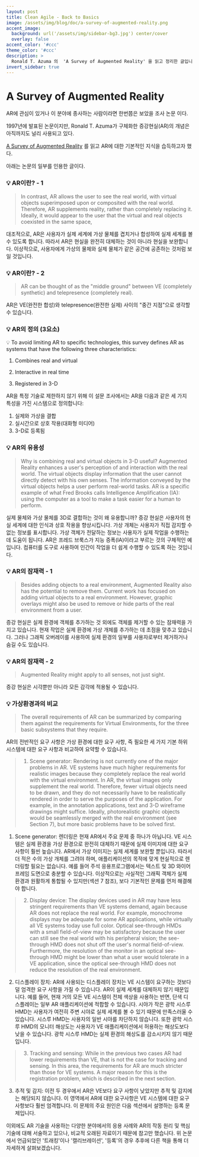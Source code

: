 ```yaml
---
layout: post
title: Clean Agile - Back to Basics
image: /assets/img/blog/doc/a-survey-of-augmented-reality.png
accent_image: 
  background: url('/assets/img/sidebar-bg3.jpg') center/cover
  overlay: false
accent_color: '#ccc'
theme_color: '#ccc'
description: >
  Ronald T. Azuma 의  'A Survey of Augmented Reality' 을 읽고 정리한 글입니다.
invert_sidebar: true
---
```


# A Survey of Augmented Reality


AR에 관심이 있거나 이 분야에 종사하는 사람이라면 한번쯤은 보았을 조사 논문 이다.

1997년에 발표된 논문이지만, Ronald T. Azuma가 구체화한 증강현실(AR)의 개념은 아직까지도 널리 사용되고 있다.

[A Survey of Augmented Reality](https://www.cs.unc.edu/~azuma/ARpresence.pdf) 를 읽고 AR에 대한 기본적인 지식을 습득하고자 했다.

아래는 논문의 일부를 인용한 글이다.


### 💡 AR이란? - 1

> In contrast, AR allows the user to see the real world, with virtual objects superimposed upon or composited with the real world. Therefore, AR supplements reality, rather than completely replacing it. Ideally, it would appear to the user that the virtual and real objects coexisted in the same space,

대조적으로, AR은 사용자가 실제 세계에 가상 물체를 겹치거나 합성하여 실제 세계를 볼 수 있도록 합니다. 따라서 AR은 현실을 완전히 대체하는 것이 아니라 현실을 보완합니다. 이상적으로, 사용자에게 가상의 물체와 실제 물체가 같은 공간에 공존하는 것처럼 보일 것입니다.


### 💡 AR이란? - 2

> AR can be thought of as the "middle ground" between VE (completely synthetic) and telepresence (completely real).

AR은 VE(완전한 합성)와 telepresence(완전한 실제) 사이의 "중간 지점"으로 생각할 수 있습니다.


### 💡 AR의 정의 (3요소)

> <aside>
💡 To avoid limiting AR to specific technologies, this survey defines AR as systems that have the following three characteristics:

1) Combines real and virtual 

2) Interactive in real time

3) Registered in 3-D
</aside>

AR을 특정 기술로 제한하지 않기 위해 이 설문 조사에서는 AR을 다음과 같은 세 가지 특성을 가진 시스템으로 정의합니다:

1) 실제와 가상을 결합 
2) 실시간으로 상호 작용(대화형 미디어)
3) 3-D로 등록됨


### 💡 AR의 유용성

> Why is combining real and virtual objects in 3-D useful? Augmented Reality enhances a user's perception of and interaction with the real world. The virtual objects display information that the user cannot directly detect with his own senses. The information conveyed by the virtual objects helps a user perform real-world tasks. AR is a specific example of what Fred Brooks calls Intelligence Amplification (IA): using the computer as a tool to make a task easier for a human to perform.

실제 물체와 가상 물체를 3D로 결합하는 것이 왜 유용합니까? 증강 현실은 사용자의 현실 세계에 대한 인식과 상호 작용을 향상시킵니다. 가상 개체는 사용자가 직접 감지할 수 없는 정보를 표시합니다. 가상 객체가 전달하는 정보는 사용자가 실제 작업을 수행하는 데 도움이 됩니다. AR은 프레드 브룩스가 지능 증폭(IA)이라고 부르는 것의 구체적인 예입니다. 컴퓨터를 도구로 사용하여 인간이 작업을 더 쉽게 수행할 수 있도록 하는 것입니다.


### 💡 AR의 잠재력 - 1

> Besides adding objects to a real environment, Augmented Reality also has the potential to remove them. Current work has focused on adding virtual objects to a real environment. However, graphic overlays might also be used to remove or hide parts of the real environment from a user.

증강 현실은 실제 환경에 객체를 추가하는 것 외에도 객체를 제거할 수 있는 잠재력을 가지고 있습니다. 현재 작업은 실제 환경에 가상 개체를 추가하는 데 초점을 맞추고 있습니다. 그러나 그래픽 오버레이를 사용하여 실제 환경의 일부를 사용자로부터 제거하거나 숨길 수도 있습니다.


### 💡 AR의 잠재력 - 2

> Augmented Reality might apply to all senses, not just sight.

증강 현실은 시각뿐만 아니라 모든 감각에 적용될 수 있습니다.


### 💡 가상환경과의 비교

> The overall requirements of AR can be summarized by comparing them against the requirements for Virtual Environments, for the three basic subsystems that they require.

AR의 전반적인 요구 사항은 가상 환경에 대한 요구 사항, 즉 필요한 세 가지 기본 하위 시스템에 대한 요구 사항과 비교하여 요약할 수 있습니다.

> 1) Scene generator: Rendering is not currently one of the major problems in AR. VE systems have much higher requirements for realistic images because they completely replace the real world with the virtual environment. In AR, the virtual images only supplement the real world. Therefore, fewer virtual objects need to be drawn, and they do not necessarily have to be realistically rendered in order to serve the purposes of the application. For example, in the annotation applications, text and 3-D wireframe drawings might suffice. Ideally, photorealistic graphic objects would be seamlessly merged with the real environment (see Section 7), but more basic problems have to be solved first.

1) Scene generator: 렌더링은 현재 AR에서 주요 문제 중 하나가 아닙니다. VE 시스템은 실제 환경을 가상 환경으로 완전히 대체하기 때문에 실제 이미지에 대한 요구 사항이 훨씬 높습니다. AR에서 가상 이미지는 실제 세계를 보완할 뿐입니다. 따라서 더 적은 수의 가상 개체를 그려야 하며, 애플리케이션의 목적에 맞게 현실적으로 렌더링할 필요는 없습니다. 예를 들어 주석 응용프로그램에서는 텍스트 및 3D 와이어프레임 도면으로 충분할 수 있습니다. 이상적으로는 사실적인 그래픽 객체가 실제 환경과 원활하게 통합될 수 있지만(섹션 7 참조), 보다 기본적인 문제를 먼저 해결해야 합니다.

> 2) Display device: The display devices used in AR may have less stringent requirements than VE systems demand, again because AR does not replace the real world. For example, monochrome displays may be adequate for some AR applications, while virtually all VE systems today use full color. Optical see-through HMDs with a small field-of-view may be satisfactory because the user can still see the real world with his peripheral vision; the see-through HMD does not shut off the user's normal field-of-view. Furthermore, the resolution of the monitor in an optical see-through HMD might be lower than what a user would tolerate in a VE application, since the optical see-through HMD does not reduce the resolution of the real environment.

2) 디스플레이 장치: AR에 사용되는 디스플레이 장치는 VE 시스템이 요구하는 것보다 덜 엄격한 요구 사항을 가질 수 있습니다. AR이 실제 세계를 대체하지 않기 때문입니다. 예를 들어, 현재 거의 모든 VE 시스템이 전체 색상을 사용하는 반면, 단색 디스플레이는 일부 AR 애플리케이션에 적합할 수 있습니다. 시야가 작은 광학 시스루 HMD는 사용자가 여전히 주변 시야로 실제 세계를 볼 수 있기 때문에 만족스러울 수 있습니다. 시스루 HMD는 사용자의 일반 시야를 차단하지 않습니다. 또한 광학 시스루 HMD의 모니터 해상도는 사용자가 VE 애플리케이션에서 허용하는 해상도보다 낮을 수 있습니다. 광학 시스루 HMD는 실제 환경의 해상도를 감소시키지 않기 때문입니다.

> 3) Tracking and sensing: While in the previous two cases AR had lower requirements than VE, that is not the case for tracking and sensing. In this area, the requirements for AR are much stricter than those for VE systems. A major reason for this is the registration problem, which is described in the next section.

3) 추적 및 감지: 이전 두 경우에서 AR은 VE보다 요구 사항이 낮았지만 추적 및 감지에는 해당되지 않습니다. 이 영역에서 AR에 대한 요구사항은 VE 시스템에 대한 요구사항보다 훨씬 엄격합니다. 이 문제의 주요 원인은 다음 섹션에서 설명하는 등록 문제입니다.


이외에도 AR 기술을 사용하는 다양한 분야에서의 응용 사례와 AR의 작동 원리 및 핵심 기술에 대해 서술하고 있으나, 비교적 오래된 자료이기 때문에 참고만 했습니다. 위 논문에서 언급되었던 '트래킹'이나 '캘리브레이션', '등록'의 경우 추후에 다른 책을 통해 더 자세하게 살펴보겠습니다.